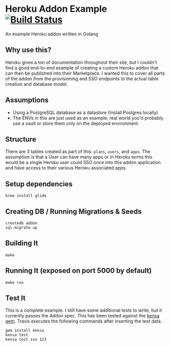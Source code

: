 # Heroku Addon Example [![Build Status](https://travis-ci.org/plattyp/addon.svg?branch=add-travis)](https://travis-ci.org/plattyp/addon)

An example Heroku addon written in Golang

## Why use this?

Heroku gives a ton of documentation throughout their site, but I couldn't find a good end-to-end example of creating a custom Heroku addon that can then be published into their Marketplace. I wanted this to cover all parts of the addon from the provisioning and SSO endpoints to the actual table creation and database model.

## Assumptions

  - Using a PostgreSQL database as a datastore (Install Postgres locally)
  - The ENVs in this are just used as an example, real world you'd probably use a vault or store them only on the deployed environment

## Structure

There are 3 tables created as part of this: `plans`, `users`, and `apps`. The assumption is that a User can have many apps or in Heroku terms this would be a single Heroku user could SSO once into this addon application and have access to their various Heroku associated apps.

## Setup dependencies

    brew install glide

## Creating DB / Running Migrations & Seeds

    createdb addon
    sql-migrate up

## Building It

    make

## Running It (exposed on port 5000 by default)

    make run

## Test It

This is a complete example. I still have some additional tests to write, but it currently passes the Addon spec. This has been tested against the [kensa gem](https://github.com/heroku/kensa). Travis executes the following commands after inserting the test data.

    gem install kensa
    kensa test
    kensa test sso 123
